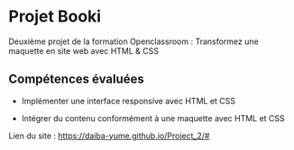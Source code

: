 # Projet Booki

Deuxième projet de la formation Openclassroom : Transformez une maquette en site web avec HTML & CSS

## Compétences évaluées

- Implémenter une interface responsive avec HTML et CSS

- Intégrer du contenu conformément à une maquette avec HTML et CSS

Lien du site : <https://daiba-yume.github.io/Project_2/#>
